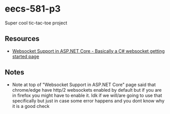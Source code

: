# eecs-581-p3

Super cool tic-tac-toe project

## Resources

- [Websocket Support in ASP.NET Core - Basically a C# websocket getting started page](https://learn.microsoft.com/en-us/aspnet/core/fundamentals/websockets?view=aspnetcore-9.0)

## Notes

- Note at top of "Websocket Support in ASP.NET Core" page said that chrome/edge have http/2 websockets enabled by default but if you are in firefox you might have to enable it. Idk if we will/are going to use that specifically but just in case some error happens and you dont know why it is a good check

